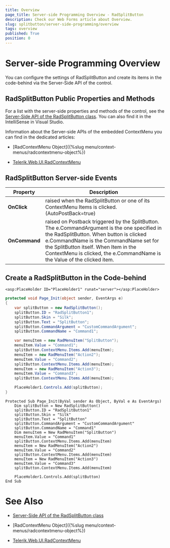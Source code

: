 ```yaml
---
title: Overview
page_title: Server-side Programming Overview - RadSplitButton
description: Check our Web Forms article about Overview.
slug: splitbutton/server-side-programming/overview
tags: overview
published: True
position: 0
---
```


# Server-side Programming Overview

You can configure the settings of RadSplitButton and create its items in the code-behind via the Server-Side API of the control.

## RadSplitButton Public Properties and Methods

For a list with the server-side properties and methods of the control, see the [Server-Side API of the RadSplitButton class](https://docs.telerik.com/devtools/aspnet-ajax/api/server/Telerik.Web.UI/RadSplitButton). You can also find it in the IntelliSense in Visual Studio.

Information about the Server-side APIs of the embedded ContextMenu you can find in the dedicated articles:

 - [RadContextMenu Object]({%slug menu/context-menus/radcontextmenu-object%})

 - [Telerik.Web.UI.RadContextMenu](https://docs.telerik.com/devtools/aspnet-ajax/api/server/Telerik.Web.UI/RadContextMenu)


## RadSplitButton Server-side Events

| Property | Description |
| ------ | ------ |
| **OnClick** |raised when the RadSplitButton or one of its ContextMenu Items is clicked. (AutoPostBack=true)|
| **OnCommand** |raised on Postback triggered by the SplitButton. The e.CommandArgument is the one specified in the RadSplitButton. When button is clicked e.CommandName is the CommandName set for the SplitButton itself. When Item in the ContextMenu is clicked, the e.CommandName is the Value of the clicked item.|


## Create a RadSplitButton in the Code-behind

````ASP.NET
<asp:PlaceHolder ID="PlaceHolder1" runat="server"></asp:PlaceHolder>
````

````C#
protected void Page_Init(object sender, EventArgs e)
{
    var splitButton = new RadSplitButton();
    splitButton.ID = "RadSplitButton1";
    splitButton.Skin = "Silk";
    splitButton.Text = "SplitButton";
    splitButton.CommandArgument = "CustomCommandArgument";
    splitButton.CommandName = "Command1";

    var menuItem = new RadMenuItem("SplitButton");
    menuItem.Value = "Command1";
    splitButton.ContextMenu.Items.Add(menuItem);
    menuItem = new RadMenuItem("Action2");
    menuItem.Value = "Command2";
    splitButton.ContextMenu.Items.Add(menuItem);
    menuItem = new RadMenuItem("Action3");
    menuItem.Value = "Command3";
    splitButton.ContextMenu.Items.Add(menuItem);

    PlaceHolder1.Controls.Add(splitButton);
}
````
````VB
Protected Sub Page_Init(ByVal sender As Object, ByVal e As EventArgs)
    Dim splitButton = New RadSplitButton()
    splitButton.ID = "RadSplitButton1"
    splitButton.Skin = "Silk"
    splitButton.Text = "SplitButton"
    splitButton.CommandArgument = "CustomCommandArgument"
    splitButton.CommandName = "Command1"
    Dim menuItem = New RadMenuItem("SplitButton")
    menuItem.Value = "Command1"
    splitButton.ContextMenu.Items.Add(menuItem)
    menuItem = New RadMenuItem("Action2")
    menuItem.Value = "Command2"
    splitButton.ContextMenu.Items.Add(menuItem)
    menuItem = New RadMenuItem("Action3")
    menuItem.Value = "Command3"
    splitButton.ContextMenu.Items.Add(menuItem)

    PlaceHolder1.Controls.Add(splitButton)
End Sub
````
 

# See Also

 * [Server-Side API of the RadSplitButton class](https://docs.telerik.com/devtools/aspnet-ajax/api/server/Telerik.Web.UI/RadSplitButton)
 
 * [RadContextMenu Object]({%slug menu/context-menus/radcontextmenu-object%})

 * [Telerik.Web.UI.RadContextMenu](https://docs.telerik.com/devtools/aspnet-ajax/api/server/Telerik.Web.UI/RadContextMenu)



